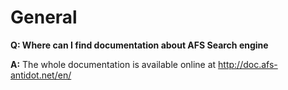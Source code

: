 General
===============

**Q: Where can I find documentation about AFS Search engine**

**A:** The whole documentation is available online at http://doc.afs-antidot.net/en/

